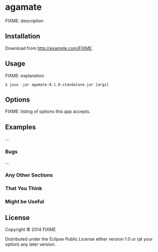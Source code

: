 # agamate

FIXME: description

## Installation

Download from http://example.com/FIXME.

## Usage

FIXME: explanation

    $ java -jar agamate-0.1.0-standalone.jar [args]

## Options

FIXME: listing of options this app accepts.

## Examples

...

### Bugs

...

### Any Other Sections
### That You Think
### Might be Useful

## License

Copyright © 2014 FIXME

Distributed under the Eclipse Public License either version 1.0 or (at
your option) any later version.
